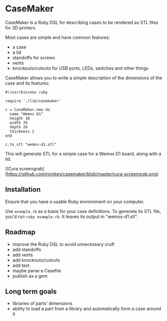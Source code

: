 # CaseMaker

CaseMaker is a Ruby DSL for describing cases to be rendered as STL
files for 3D printers.

Most cases are simple and have common features:

- a case
- a lid
- standoffs for screws
- vents
- knockouts/cutouts for USB ports, LEDs, switches and other things

CaseMaker allows you to write a simple description of the dimensions
of the case and its features:

```
#!/usr/bin/env ruby

require './lib/casemaker'

c = CaseMaker.new do
  name "Wemos D1"
  height 10
  width 35
  depth 26
  thickness 2
end

c.to_stl "wemos-d1.stl"
```

This will generate STL for a simple case for a Wemos D1 board, along
with a lid.

![Cura screengrab][https://github.com/romkey/casemaker/blob/master/cura-screengrab.png]

## Installation

Ensure that you have a usable Ruby environment on your computer.

Use `example.rb` as a basis for your case definitions. To generate its
STL file, you'd run `ruby example.rb`. It leaves its output in "wemos-d1.stl".

## Roadmap

- improve the Ruby DSL to avoid unnecessary cruft
- add standoffs
- add vents
- add knockouts/cutouts
- add text
- maybe parse a Casefile
- publish as a gem

## Long term goals

- libraries of parts' dimensions
- ability to load a part from a library and automatically form a case
around it
